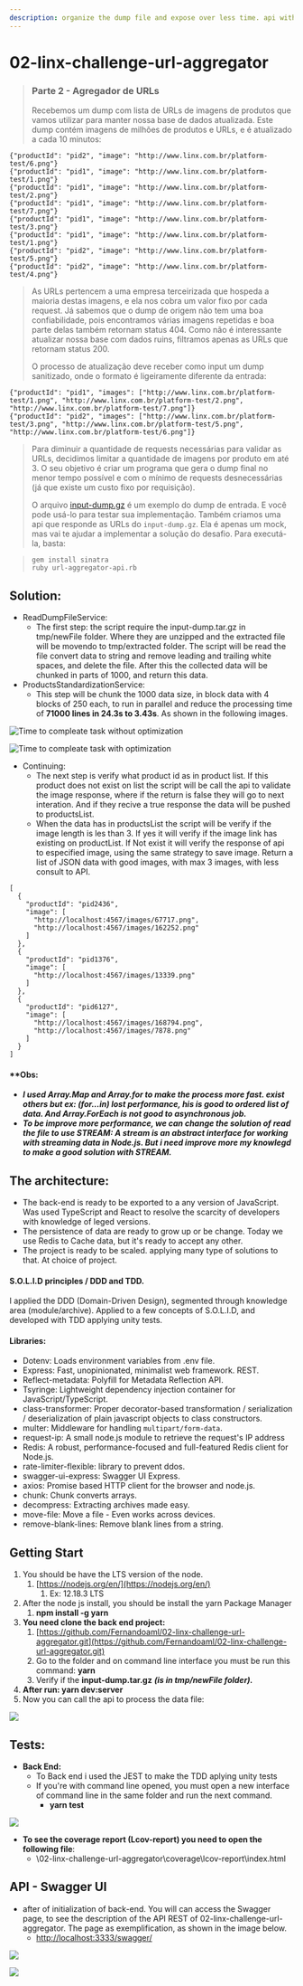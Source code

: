 ```yaml
---
description: organize the dump file and expose over less time. api with sanitized data.
---
```


# 02-linx-challenge-url-aggregator

> ### Parte 2 - Agregador de URLs
>
> Recebemos um dump com lista de URLs de imagens de produtos que vamos utilizar para manter nossa base de dados atualizada. Este dump contém imagens de milhões de produtos e URLs, e é atualizado a cada 10 minutos:

```text
{"productId": "pid2", "image": "http://www.linx.com.br/platform-test/6.png"}
{"productId": "pid1", "image": "http://www.linx.com.br/platform-test/1.png"}
{"productId": "pid1", "image": "http://www.linx.com.br/platform-test/2.png"}
{"productId": "pid1", "image": "http://www.linx.com.br/platform-test/7.png"}
{"productId": "pid1", "image": "http://www.linx.com.br/platform-test/3.png"}
{"productId": "pid1", "image": "http://www.linx.com.br/platform-test/1.png"}
{"productId": "pid2", "image": "http://www.linx.com.br/platform-test/5.png"}
{"productId": "pid2", "image": "http://www.linx.com.br/platform-test/4.png"}
```

> As URLs pertencem a uma empresa terceirizada que hospeda a maioria destas imagens, e ela nos cobra um valor fixo por cada request. Já sabemos que o dump de origem não tem uma boa confiabilidade, pois encontramos várias imagens repetidas e boa parte delas também retornam status 404. Como não é interessante atualizar nossa base com dados ruins, filtramos apenas as URLs que retornam status 200.
>
> O processo de atualização deve receber como input um dump sanitizado, onde o formato é ligeiramente diferente da entrada:

```text
{"productId": "pid1", "images": ["http://www.linx.com.br/platform-test/1.png", "http://www.linx.com.br/platform-test/2.png", "http://www.linx.com.br/platform-test/7.png"]}
{"productId": "pid2", "images": ["http://www.linx.com.br/platform-test/3.png", "http://www.linx.com.br/platform-test/5.png", "http://www.linx.com.br/platform-test/6.png"]}
```

> Para diminuir a quantidade de requests necessárias para validar as URLs, decidimos limitar a quantidade de imagens por produto em até 3. O seu objetivo é criar um programa que gera o dump final no menor tempo possível e com o mínimo de requests desnecessárias \(já que existe um custo fixo por requisição\).
>
> O arquivo [input-dump.gz](/challenges_faml/02-linx-challenge-url-aggregator/-/blob/develop/./input-dump.gz) é um exemplo do dump de entrada. E você pode usá-lo para testar sua implementação. Também criamos uma api que responde as URLs do `input-dump.gz`. Ela é apenas um mock, mas vai te ajudar a implementar a solução do desafio. Para executá-la, basta:

> ```text
> gem install sinatra
> ruby url-aggregator-api.rb
> ```

## Solution:

* ReadDumpFileService:
  * The first step: the script require the input-dump.tar.gz in tmp/newFile folder. Where they are unzipped and the extracted file will be movendo to tmp/extracted folder. The script will be read the file convert data to string and remove leading and trailing white spaces, and delete the file. After this the collected data will be chunked in parts of 1000, and return this data.
* ProductsStandardizationService:
  * This step will be chunk the 1000 data size, in block data with 4 blocks of 250 each, to run in parallel and reduce the processing time of **71000 lines in 24.3s to 3.43s**. As shown in the following images.

![Time to compleate task without optimization](.gitbook/assets/screenshot_1.png)

![Time to compleate task with optimization](.gitbook/assets/screenshot_2.png)

* Continuing:
  * The next step is verify what product id as in product list. If this product does not exist on list the script will be call the api to validate the image response, where if the return is false they will go to next interation. And if they recive a true response the data will be pushed to productsList.
  * When the data has in productsList the script will be verify if the image length is les than 3. If yes it will verify if the image link has existing on productList. If Not exist it will verify the response of api to especified image, using the same strategy to save image. Return a list of JSON data with good images, with max 3 images, with less consult to API.

```text
[
  {
    "productId": "pid2436",
    "image": [
      "http://localhost:4567/images/67717.png",
      "http://localhost:4567/images/162252.png"
    ]
  },
  {
    "productId": "pid1376",
    "image": [
      "http://localhost:4567/images/13339.png"
    ]
  },
  {
    "productId": "pid6127",
    "image": [
      "http://localhost:4567/images/168794.png",
      "http://localhost:4567/images/7878.png"
    ]
  }
]
```

#### \*\*Obs: 

* _**I used Array.Map and Array.for to make the process more fast. exist others but ex: \(for...in\) lost performance, his is good to ordered list of data. And Array.ForEach is not good to asynchronous job.**_
* _**To be improve more performance, we can change the solution of read the file to use STREAM: A stream is an abstract interface for working with streaming data in Node.js. But i need improve more my knowlegd to make a good solution with STREAM.**_

## The architecture:

* The back-end is ready to be exported to a any version of JavaScript. Was used TypeScript and React to resolve the scarcity of developers with knowledge of leged versions.
* The persistence of data are ready to grow up or be change. Today we use Redis to Cache data, but it's ready to accept any other.
* The project is ready to be scaled. applying many type of solutions to that. At choice of project.

#### S.O.L.I.D principles / DDD and TDD.

I applied the DDD \(Domain-Driven Design\), segmented through knowledge area \(module/archive\). Applied to a few concepts of S.O.L.I.D, and developed with TDD applying unity tests.

#### Libraries:

* Dotenv: Loads environment variables from .env file.
* Express: Fast, unopinionated, minimalist web framework. REST.
* Reflect-metadata: Polyfill for Metadata Reflection API.
* Tsyringe: Lightweight dependency injection container for JavaScript/TypeScript.
* class-transformer: Proper decorator-based transformation / serialization / deserialization of plain javascript objects to class constructors.
* multer: Middleware for handling `multipart/form-data`.
* request-ip: A small node.js module to retrieve the request's IP address
* Redis: A robust, performance-focused and full-featured Redis client for Node.js.
* rate-limiter-flexible: library to prevent ddos.
* swagger-ui-express: Swagger UI Express.
* axios: Promise based HTTP client for the browser and node.js.
* chunk: Chunk converts arrays.
* decompress: Extracting archives made easy.
* move-file: Move a file - Even works across devices.
* remove-blank-lines: Remove blank lines from a string.

## Getting Start

1. You should be have the LTS version of the node.
   1. [https://nodejs.org/en/](https://nodejs.org/en/)
      1. Ex: 12.18.3 LTS
2. After the node js install, you should be install the yarn Package Manager
   1. **npm install -g yarn**
3. **You need clone the back end project:**
   1. [https://github.com/Fernandoaml/02-linx-challenge-url-aggregator.git](https://github.com/Fernandoaml/02-linx-challenge-url-aggregator.git)
   2. Go to the folder and on command line interface you must be run this command: **yarn**
   3. Verify if the **input-dump.tar.gz**  _**\(is in tmp/newFile folder\).**_
4. **After run: yarn dev:server**
5. Now you can call the api to process the data file:

![](.gitbook/assets/image.png)

## **Tests:**

* **Back End:**
  * To Back end i used the JEST to make the TDD aplying unity tests
  * If you're with command line opened, you must open a new interface of command line in the same folder and run the next command.
    * **yarn test**

![](.gitbook/assets/image%20%281%29.png)

* **To see the coverage report \(Lcov-report\) you need to open the following file**:
  * \02-linx-challenge-url-aggregator\coverage\lcov-report\index.html

## API - Swagger UI

* after of initialization of back-end. You will can access the Swagger page, to see the description of the API REST of 02-linx-challenge-url-aggregator. The page as exemplification, as shown in the image below.
  * [http://localhost:3333/swagger/](http://localhost:3333/swagger/)

![](.gitbook/assets/swagger_ok.png)

![](.gitbook/assets/swagger_fail.png)

